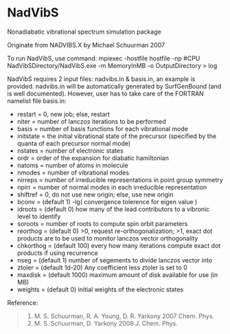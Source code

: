 # NadVibS
Nonadiabatic vibrational spectrum simulation package

Originate from NADVIBS.X by Michael Schuurman 2007

To run NadVibS, use command: mpiexec -hostfile hostfile -np #CPU NadVibSDirectory/NadVibS.exe -m MemoryInMB -o OutputDirectory > log

NadVibS requires 2 input files: nadvibs.in & basis.in, an example is provided. nadvibs.in will be automatically generated by SurfGenBound (and is well documented). However, user has to take care of the FORTRAN namelist file basis.in:
* restart   = 0, new job; else, restart
* niter     = number of lanczos iterations to be performed
* basis     = number of basis functions for each vibrational mode
* initstate = the initial vibrational state of the precursor (specified by the quanta of each precursor normal mode)
* nstates   = number of electronic states
* ordr      = order of the expansion for diabatic hamiltonian
* natoms    = number of atoms in molecule
* nmodes    = number of vibrational modes
* nirreps   = number of irreducible representations in point group symmetry
* npirr     = number of normal modes in each irreducible representation
* shiftref  = 0, do not use new origin; else, use new origin
* bconv     = (default 1) -lg( convergence tolerence for eigen value )
* idroots   = (default 0) how many of the lead contributors to a vibronic level to identify
* soroots   = number of roots to compute spin orbit parameters
* reorthog  = (default 0) >0, request re-orthogonalization; >1, exact dot products are to be used to monitor lanczos vector orthogonality 
* chkorthog = (default 100) every how many iterations compute exact dot products if using recurrence
* nseg      = (default 1) number of segements to divide lanczos vector into
* ztoler    = (default 1d-20) Any coefficient less ztoler is set to 0
* maxdisk   = (default 1000) maximum amount of disk available for use (in MB)
* weights   = (default 0) initial weights of the electronic states

Reference:
> 1. M. S. Schuurman, R. A. Young, D. R. Yarkony 2007 Chem. Phys.
> 2. M. S. Schuurman, D. Yarkony 2008 J. Chem. Phys.
